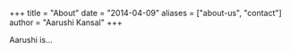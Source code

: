 +++
title = "About"
date = "2014-04-09"
aliases = ["about-us", "contact"]
author = "Aarushi Kansal"
+++

Aarushi is...

